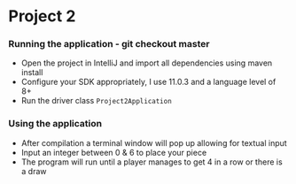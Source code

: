 # Project 2

### Running the application - git checkout master

* Open the project in IntelliJ and import all dependencies using maven install
* Configure your SDK appropriately, I use 11.0.3 and a language level of 8+
* Run the driver class `Project2Application`

### Using the application

* After compilation a terminal window will pop up allowing for textual input
* Input an integer between 0 & 6 to place your piece
* The program will run until a player manages to get 4 in a row or there is a draw

